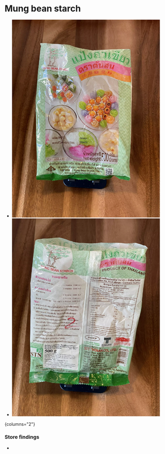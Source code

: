 # Mung bean starch

<primary-label ref="ingr"/>
<secondary-label ref="cn"/>

* ![Front side of a bottle of Mung bean starch](./photos/mung-bean-starch-front.webp)
* ![Back side of a bottle of Mung bean starch](./photos/mung-bean-starch-back.webp)

{columns="2"}

### Store findings

- [](Stores-Suppliers.md#beta-asia-supermarkt)
